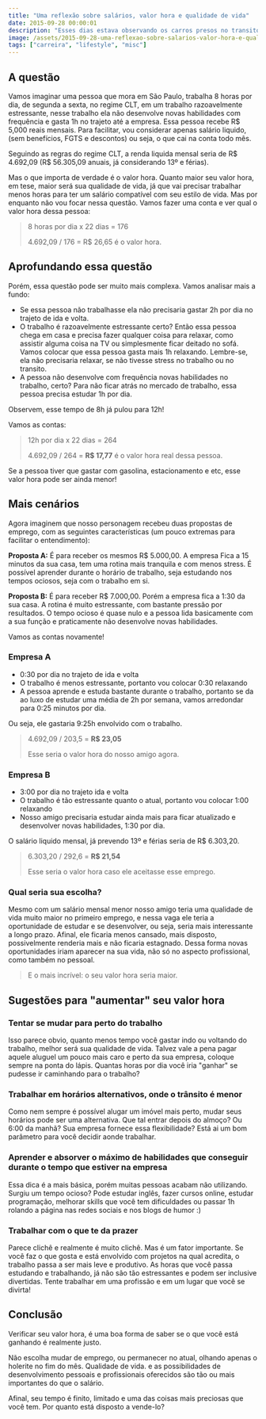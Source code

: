 ```yaml
---
title: "Uma reflexão sobre salários, valor hora e qualidade de vida"
date: 2015-09-28 00:00:01
description: "Esses dias estava observando os carros presos no transito e as pessoas na correria maluca do dia-a-dia quando fiz uma reflexão sobre qualidade de vida, salários, valor hora, a vida, o universo e tudo mais"
image: /assets/2015-09-28-uma-reflexao-sobre-salarios-valor-hora-e-qualidade-de-vida.jpg
tags: ["carreira", "lifestyle", "misc"]
---
```


## A questão

Vamos imaginar uma pessoa que mora em São Paulo, trabalha 8 horas por dia, de segunda a sexta, no regime CLT, em um trabalho razoavelmente estressante, nesse trabalho ela não desenvolve novas habilidades com frequência e gasta 1h no trajeto até a empresa. Essa pessoa recebe R$ 5,000 reais mensais. Para facilitar, vou considerar apenas salário liquido, (sem benefícios, FGTS e descontos) ou seja, o que cai na conta todo mês.

Seguindo as regras do regime CLT, a renda liquida mensal seria de R$ 4.692,09 (R$ 56.305,09 anuais, já considerando 13º e férias).

Mas o que importa de verdade é o valor hora. Quanto maior seu valor hora, em tese, maior será sua qualidade de vida, já que vai precisar trabalhar menos horas para ter um salário compatível com seu estilo de vida. Mas por enquanto não vou focar nessa questão. Vamos fazer uma conta e ver qual o valor hora dessa pessoa:

> 8 horas por dia x 22 dias = 176
>
> 4.692,09 / 176 = R$ 26,65 é o valor hora.

## Aprofundando essa questão

Porém, essa questão pode ser muito mais complexa. Vamos analisar mais a fundo:

- Se essa pessoa não trabalhasse ela não precisaria gastar 2h por dia no trajeto de ida e volta.
- O trabalho é razoavelmente estressante certo? Então essa pessoa chega em casa e precisa fazer qualquer coisa para relaxar, como assistir alguma coisa na TV ou simplesmente ficar deitado no sofá. Vamos colocar que essa pessoa gasta mais 1h relaxando. Lembre-se, ela não precisaria relaxar, se não tivesse stress no trabalho ou no transito.
- A pessoa não desenvolve com frequência novas habilidades no trabalho, certo? Para não ficar atrás no mercado de trabalho, essa pessoa precisa estudar 1h por dia.

Observem, esse tempo de 8h já pulou para 12h!

Vamos as contas:

> 12h por dia x 22 dias = 264
>
> 4.692,09 / 264 = **R$ 17,77** é o valor hora real dessa pessoa.

Se a pessoa tiver que gastar com gasolina, estacionamento e etc, esse valor hora pode ser ainda menor!

## Mais cenários

Agora imaginem que nosso personagem recebeu duas propostas de emprego, com as seguintes características (um pouco extremas para facilitar o entendimento):

**Proposta A:** É para receber os mesmos R$ 5.000,00\. A empresa Fica a 15 minutos da sua casa, tem uma rotina mais tranquila e com menos stress. É possível aprender durante o horário de trabalho, seja estudando nos tempos ociosos, seja com o trabalho em si.

**Proposta B:** É para receber R$ 7.000,00\. Porém a empresa fica a 1:30 da sua casa. A rotina é muito estressante, com bastante pressão por resultados. O tempo ocioso é quase nulo e a pessoa lida basicamente com a sua função e praticamente não desenvolve novas habilidades.

Vamos as contas novamente!

### Empresa A

- 0:30 por dia no trajeto de ida e volta
- O trabalho é menos estressante, portanto vou colocar 0:30 relaxando
- A pessoa aprende e estuda bastante durante o trabalho, portanto se da ao luxo de estudar uma média de 2h por semana, vamos arredondar para 0:25 minutos por dia.

Ou seja, ele gastaria 9:25h envolvido com o trabalho.

> 4.692,09 / 203,5 = **R$ 23,05**
>
> Esse seria o valor hora do nosso amigo agora.

### Empresa B

- 3:00 por dia no trajeto ida e volta
- O trabalho é tão estressante quanto o atual, portanto vou colocar 1:00 relaxando
- Nosso amigo precisaria estudar ainda mais para ficar atualizado e desenvolver novas habilidades, 1:30 por dia.

O salário liquido mensal, já prevendo 13º e férias seria de R$ 6.303,20.

> 6.303,20 / 292,6 = **R$ 21,54**
>
> Esse seria o valor hora caso ele aceitasse esse emprego.

### Qual seria sua escolha?

Mesmo com um salário mensal menor nosso amigo teria uma qualidade de vida muito maior no primeiro emprego, e nessa vaga ele teria a oportunidade de estudar e se desenvolver, ou seja, seria mais interessante a longo prazo. Afinal, ele ficaria menos cansado, mais disposto, possivelmente renderia mais e não ficaria estagnado. Dessa forma novas oportunidades iriam aparecer na sua vida, não só no aspecto profissional, como também no pessoal.

> E o mais incrível: o seu valor hora seria maior.

## Sugestões para "aumentar" seu valor hora

### Tentar se mudar para perto do trabalho

Isso parece obvio, quanto menos tempo você gastar indo ou voltando do trabalho, melhor será sua qualidade de vida. Talvez vale a pena pagar aquele aluguel um pouco mais caro e perto da sua empresa, coloque sempre na ponta do lápis. Quantas horas por dia você iria "ganhar" se pudesse ir caminhando para o trabalho?

### Trabalhar em horários alternativos, onde o trânsito é menor

Como nem sempre é possível alugar um imóvel mais perto, mudar seus horários pode ser uma alternativa. Que tal entrar depois do almoço? Ou 6:00 da manhã? Sua empresa fornece essa flexibilidade? Está ai um bom parâmetro para você decidir aonde trabalhar.

### Aprender e absorver o máximo de habilidades que conseguir durante o tempo que estiver na empresa

Essa dica é a mais básica, porém muitas pessoas acabam não utilizando. Surgiu um tempo ocioso? Pode estudar inglês, fazer cursos online, estudar programação, melhorar skills que você tem dificuldades ou passar 1h rolando a página nas redes sociais e nos blogs de humor :)

### Trabalhar com o que te da prazer

Parece clichê e realmente é muito clichê. Mas é um fator importante. Se você faz o que gosta e está envolvido com projetos na qual acredita, o trabalho passa a ser mais leve e produtivo. As horas que você passa estudando e trabalhando, já não são tão estressantes e podem ser inclusive divertidas. Tente trabalhar em uma profissão e em um lugar que você se divirta!

## Conclusão

Verificar seu valor hora, é uma boa forma de saber se o que você está ganhando é realmente justo.

Não escolha mudar de emprego, ou permanecer no atual, olhando apenas o holerite no fim do mês. Qualidade de vida. e as possibilidades de desenvolvimento pessoais e profissionais oferecidos são tão ou mais importantes do que o salário.

Afinal, seu tempo é finito, limitado e uma das coisas mais preciosas que você tem. Por quanto está disposto a vende-lo?
